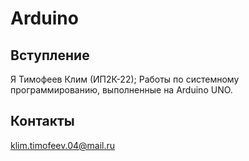 # Arduino
## Вступление
Я Тимофеев Клим (ИП2К-22); Работы по системному программированию, выполненные на Arduino UNO.
## Контакты 
klim.timofeev.04@mail.ru
